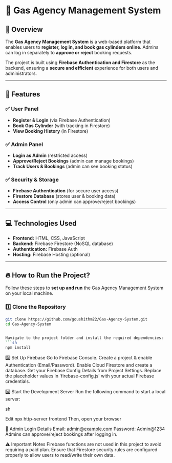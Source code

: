 # 🚀 Gas Agency Management System

## 📌 Overview
The **Gas Agency Management System** is a web-based platform that enables users to **register, log in, and book gas cylinders online**. Admins can log in separately to **approve or reject** booking requests.

The project is built using **Firebase Authentication and Firestore** as the backend, ensuring a **secure and efficient** experience for both users and administrators.

---

## 📂 Features
### ✅ **User Panel**
- **Register & Login** (via Firebase Authentication)
- **Book Gas Cylinder** (with tracking in Firestore)
- **View Booking History** (in Firestore)

### ✅ **Admin Panel**
- **Login as Admin** (restricted access)
- **Approve/Reject Bookings** (admin can manage bookings)
- **Track Users & Bookings** (admin can see booking status)

### ✅ **Security & Storage**
- **Firebase Authentication** (for secure user access)
- **Firestore Database** (stores user & booking data)
- **Access Control** (only admin can approve/reject bookings)

---

## 💻 Technologies Used
- **Frontend:** HTML, CSS, JavaScript
- **Backend:** Firebase Firestore (NoSQL database)
- **Authentication:** Firebase Auth
- **Hosting:** Firebase Hosting (optional)

---

## 🔥 How to Run the Project?
Follow these steps to **set up and run** the Gas Agency Management System on your local machine.

### **1️⃣ Clone the Repository**
```sh
git clone https://github.com/goushithm22/Gas-Agency-System.git
cd Gas-Agency-System


Navigate to the project folder and install the required dependencies:
```sh
npm install
```

3️⃣ Set Up Firebase
Go to Firebase Console.
Create a project & enable Authentication (Email/Password).
Enable Cloud Firestore and create a database.
Get your Firebase Config Details from Project Settings.
Replace the placeholder values in 'firebase-config.js' with your actual Firebase credentials.

4️⃣ Start the Development Server
Run the following command to start a local server:

sh

Edit
npx http-server frontend
Then, open your browser

🔑 Admin Login Details
Email: admin@example.com
Password: Admin@1234
Admins can approve/reject bookings after logging in.

⚠️ Important Notes
Firebase functions are not used in this project to avoid requiring a paid plan.
Ensure that Firestore security rules are configured properly to allow users to read/write their own data.
